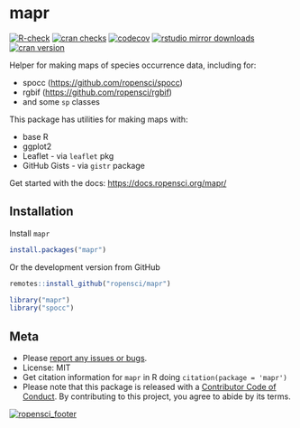 mapr
====



[![R-check](https://github.com/ropensci/mapr/workflows/R-check/badge.svg)](https://github.com/ropensci/mapr/actions/)
[![cran checks](https://cranchecks.info/badges/worst/mapr)](https://cranchecks.info/pkgs/mapr)
[![codecov](https://codecov.io/gh/ropensci/mapr/branch/master/graph/badge.svg)](https://codecov.io/gh/ropensci/mapr)
[![rstudio mirror downloads](https://cranlogs.r-pkg.org/badges/mapr?color=FAB657)](https://github.com/r-hub/cranlogs.app)
[![cran version](https://www.r-pkg.org/badges/version/mapr)](https://cran.r-project.org/package=mapr)


Helper for making maps of species occurrence data, including for:

* spocc (https://github.com/ropensci/spocc)
* rgbif (https://github.com/ropensci/rgbif)
* and some `sp` classes

This package has utilities for making maps with:

* base R
* ggplot2
* Leaflet - via `leaflet` pkg
* GitHub Gists - via `gistr` package

Get started with the docs: https://docs.ropensci.org/mapr/

## Installation

Install `mapr`


```r
install.packages("mapr")
```

Or the development version from GitHub


```r
remotes::install_github("ropensci/mapr")
```


```r
library("mapr")
library("spocc")
```

## Meta

* Please [report any issues or bugs](https://github.com/ropensci/mapr/issues).
* License: MIT
* Get citation information for `mapr` in R doing `citation(package = 'mapr')`
* Please note that this package is released with a [Contributor Code of Conduct](https://ropensci.org/code-of-conduct/). By contributing to this project, you agree to abide by its terms.

[![ropensci_footer](https://ropensci.org/public_images/github_footer.png)](https://ropensci.org)
